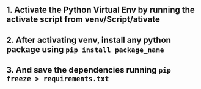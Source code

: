 ## 1. Activate the Python Virtual Env by running the activate script from venv/Script/ativate

## 2. After activating venv, install any python package using `pip install package_name`

## 3. And save the dependencies running `pip freeze > requirements.txt`